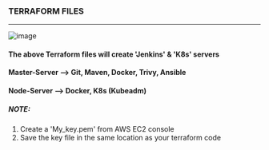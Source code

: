 ### TERRAFORM FILES
---

![image](https://github.com/pandacloud1/DevopsProject1/assets/134182273/42370753-d725-4706-a0fa-39d5281e6546)

#### The above Terraform files will create 'Jenkins' & 'K8s' servers
#### Master-Server --> Git, Maven, Docker, Trivy, Ansible
#### Node-Server --> Docker, K8s (Kubeadm)

##### *NOTE*:
1. Create a 'My_key.pem' from AWS EC2 console 
2. Save the key file in the same location as your terraform code

